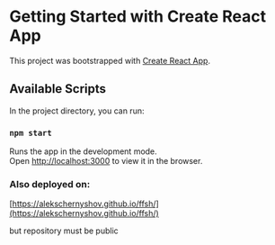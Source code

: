 # Getting Started with Create React App

This project was bootstrapped with [Create React App](https://github.com/facebook/create-react-app).

## Available Scripts

In the project directory, you can run:

### `npm start`

Runs the app in the development mode.\
Open [http://localhost:3000](http://localhost:3000) to view it in the browser.


### Also deployed on:

[https://alekschernyshov.github.io/ffsh/](https://alekschernyshov.github.io/ffsh/)

but repository must be public